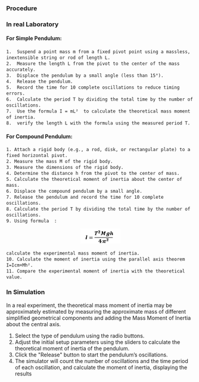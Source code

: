 ### Procedure

### In real Laboratory

#### For Simple Pendulum:

	1.	Suspend a point mass m from a fixed pivot point using a massless, inextensible string or rod of length L.
	2.	Measure the length L from the pivot to the center of the mass accurately.
	3.	Displace the pendulum by a small angle (less than 15°).
	4.	Release the pendulum.
	5.	Record the time for 10 complete oscillations to reduce timing errors.
	6.	Calculate the period T by dividing the total time by the number of oscillations.
	7.	Use the formula I = mL²  to calculate the theoretical mass moment of inertia.
	8.	verify the length L with the formula using the measured period T.

#### For Compound Pendulum:

	1. Attach a rigid body (e.g., a rod, disk, or rectangular plate) to a fixed horizontal pivot.
	2. Measure the mass M of the rigid body.
	3. Measure the dimensions of the rigid body.
	4. Determine the distance h from the pivot to the center of mass.
	5. Calculate the theoretical moment of inertia about the center of mass.
	6. Displace the compound pendulum by a small angle.
	7. Release the pendulum and record the time for 10 complete oscillations.
	8. Calculate the period T by dividing the total time by the number of oscillations.
	9. Using formula  :
<p align="center">
  <img src="images/p1.png">
</p>
 
    calculate the experimental mass moment of inertia.
	10. Calculate the moment of inertia using the parallel axis theorem I=Icm+Mh².
	11. Compare the experimental moment of inertia with the theoretical value.


### In Simulation

   In a real experiment, the theoretical mass moment of inertia may be approximately estimated by measuring the approximate mass of different simplified geometrical components and adding the Mass Moment of Inertia about the central axis.
1.	Select the type of pendulum using the radio buttons.
2.	Adjust the initial setup parameters using the sliders to calculate the theoretical moment of inertia of the pendulum.
3.	Click the "Release" button to start the pendulum’s oscillations.
4.	The simulator will count the number of oscillations and the time period of each oscillation, and calculate the moment of inertia, displaying the results
